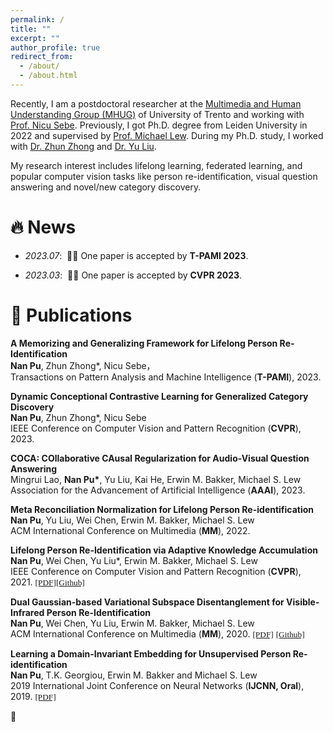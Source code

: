 ```yaml
---
permalink: /
title: ""
excerpt: ""
author_profile: true
redirect_from: 
  - /about/
  - /about.html
---
```



<span class='anchor' id='about-me'></span>

Recently, I am a postdoctoral researcher at the <a href="http://mhug.disi.unitn.it/#/">Multimedia and Human Understanding Group (MHUG)</a> of University of Trento and working with <a href="https://disi.unitn.it/~sebe/">Prof. Nicu Sebe</a>.
Previously, I got Ph.D. degree from Leiden University in 2022 and supervised by <a href="https://disi.unitn.it/~sebe/">Prof. Michael Lew</a>. During my Ph.D. study, I worked with <a href="https://zhunzhong.site/">Dr. Zhun Zhong</a> and <a href="https://liuyudut.github.io/">Dr. Yu Liu</a>.

My research interest includes lifelong learning, federated learning, and popular computer vision tasks like person re-identification, visual question answering and novel/new category discovery. 

# 🔥 News

- *2023.07*: &nbsp;🎉🎉 One paper is accepted by <strong>T-PAMI 2023</strong>.

- *2023.03*: &nbsp;🎉🎉 One paper is accepted by <strong>CVPR 2023</strong>.



# 📝 Publications 

<div class='paper-box'>
<div class='paper-box-text' markdown="1">

<strong>A Memorizing and Generalizing Framework for Lifelong Person Re-Identification</strong><br>
<strong>Nan Pu</strong>, Zhun Zhong*, Nicu Sebe，<br>
                    Transactions on Pattern Analysis and Machine Intelligence (<strong>T-PAMI</strong>), 2023.<br>

</div>
</div>

<div class='paper-box'>
<div class='paper-box-text' markdown="1">

<strong>Dynamic Conceptional Contrastive Learning for Generalized Category Discovery</strong><br>
                    <strong>Nan Pu</strong>, Zhun Zhong*, Nicu Sebe<br>
                    IEEE Conference on Computer Vision and Pattern Recognition (<strong>CVPR</strong>), 2023.<br>
</div>
</div>

<div class='paper-box'>
<div class='paper-box-text' markdown="1">

 <strong>COCA: COllaborative CAusal Regularization for Audio-Visual Question Answering</strong><br>
                    Mingrui Lao, <strong>Nan Pu*</strong>, Yu Liu, Kai He, Erwin M. Bakker, Michael S. Lew<br>
                    Association for the Advancement of Artificial Intelligence (<strong>AAAI</strong>), 2023.<br>

</div>
</div>


<div class='paper-box'>
<div class='paper-box-text' markdown="1">

 <strong>Meta Reconciliation Normalization for Lifelong Person Re-identification</strong><br>
                    <strong>Nan Pu</strong>, Yu Liu, Wei Chen, Erwin M. Bakker, Michael S. Lew<br>
                    ACM International Conference on Multimedia (<strong>MM</strong>), 2022.<br>

</div>
</div>



<div class='paper-box'>
<div class='paper-box-text' markdown="1">

<strong>Lifelong Person Re-Identification via Adaptive Knowledge Accumulation</strong><br>
                    <strong>Nan Pu</strong>, Wei Chen, Yu Liu*, Erwin M. Bakker, Michael S. Lew<br>
                    IEEE Conference on Computer Vision and Pattern Recognition (<strong>CVPR</strong>), 2021.
                    <a href="https://arxiv.org/abs/2103.12462" target="_blank"><font face="Times New Roman"
                                                                                     style="font-size: 10pt;">[PDF]</font></a><a href="https://github.com/TPCD/LifelongReID" target="_blank"><font face="Times New Roman"  style="font-size: 10pt;">[Github]</font></a>
</div>
</div>



<div class='paper-box'>
<div class='paper-box-text' markdown="1">

<strong>Dual Gaussian-based Variational Subspace Disentanglement for Visible-Infrared Person
                        Re-Identification</strong><br>
                    <strong>Nan Pu</strong>, Wei Chen, Yu Liu, Erwin M. Bakker, Michael S. Lew<br>
                    ACM International Conference on Multimedia (<strong>MM</strong>), 2020.
                    <a href="https://arxiv.org/abs/2008.02520" target="_blank"><font face="Times New Roman"
                                                                                     style="font-size: 10pt;">[PDF]</font></a>
                    <a href="https://github.com/TPCD/DG-VAE" target="_blank"><font face="Times New Roman"
                                                                                   style="font-size: 10pt;">[Github]</font></a>


</div>
</div>

<div class='paper-box'>
<div class='paper-box-text' markdown="1">

                  
<strong>Learning a Domain-Invariant Embedding for Unsupervised Person Re-identification</strong><br>
                    <strong>Nan Pu</strong>, T.K. Georgiou, Erwin M. Bakker and Michael S. Lew<br>
                    2019 International Joint Conference on Neural Networks (<strong>IJCNN, Oral</strong>), 2019.
                    <a href="pdfs/pu2019.pdf" target="_blank"><font face="Times New Roman" style="font-size: 10pt;">[PDF]</font></a>


</div>
</div>
<div class='paper-box'><div class="badge">🎉</div>
<div class='paper-box-text' markdown="1">
<script type='text/javascript' id='clustrmaps' src='//cdn.clustrmaps.com/map_v2.js?cl=868686&w=530&t=tt&d=Tqpk_h7toGxUH-BshURkYMTaJQ0K3OsVUvFkW4SY-sU&co=ffffff&ct=000000'></script>
</div>
</div>

<script src="assets/js/jquery.min.js"></script>
<script src="assets/js/jquery.poptrox.min.js"></script>
<script src="assets/js/browser.min.js"></script>
<script src="assets/js/breakpoints.min.js"></script>
<script src="assets/js/util.js"></script>
<script src="assets/js/main.js"></script>
